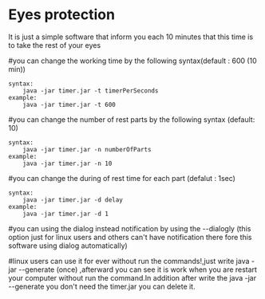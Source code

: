 # Eyes protection
It is just a simple software that inform you each 10 minutes that this time is to take the rest of your eyes

#you can change the working time by the following syntax(default : 600 (10 min))

	syntax:
		java -jar timer.jar -t timerPerSeconds
	example:
		java -jar timer.jar -t 600  

#you can change the number of rest parts by the following syntax (default: 10)

	syntax:
		java -jar timer.jar -n numberOfParts
	example:
		java -jar timer.jar -n 10

#you can change the during of rest time for each part (defalut : 1sec)

	syntax:
		java -jar timer.jar -d delay
	example:
		java -jar timer.jar -d 1
#you can using the dialog instead notification by using the --dialogly (this option just for linux users and others can't have notification there fore this software using dialog automatically)

#linux users can use it for ever without run the commands!,just write java -jar --generate (once) ,afterward you can see it is work when you are restart your computer without run the command.In addition after write the java -jar --generate you don't need the timer.jar you can delete it.
